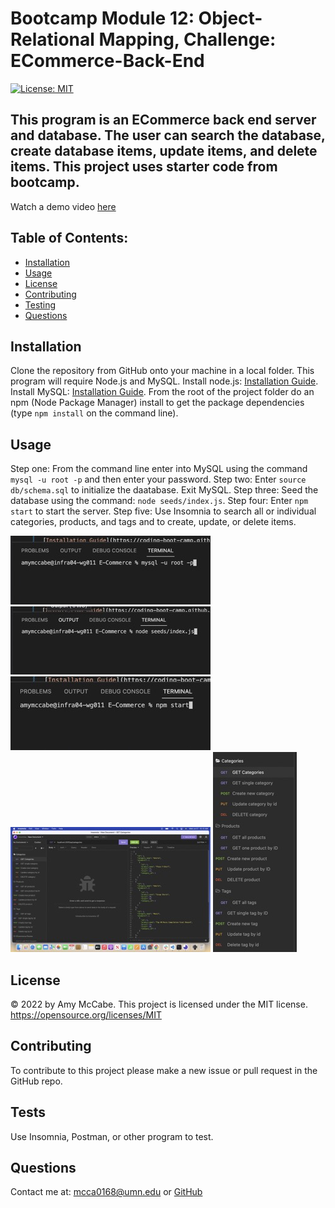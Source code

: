# Bootcamp Module 12: Object-Relational Mapping, Challenge: ECommerce-Back-End
[![License: MIT](https://img.shields.io/badge/License-MIT-yellow.svg)](https://opensource.org/licenses/MIT)
## This program is an ECommerce back end server and database. The user can search the database, create database items, update items, and delete items. This project uses starter code from bootcamp. 

Watch a demo video [here](https://drive.google.com/file/d/1xiTQoQowrUWfMDMPStm82CgnlNl6nqZ8/view?usp=sharing)

## Table of Contents:
- [Installation](#installation)
- [Usage](#usage)
- [License](#license)
- [Contributing](#contributing)
- [Testing](#tests)
- [Questions](#questions)
## Installation 
Clone the repository from GitHub onto your machine in a local folder. This program will require Node.js and MySQL. Install node.js: [Installation Guide](https://coding-boot-camp.github.io/full-stack/nodejs/how-to-install-nodejs). Install MySQL: [Installation Guide](https://coding-boot-camp.github.io/full-stack/mysql/mysql-installation-guide). From the root of the project folder do an npm (Node Package Manager) install to get the package dependencies (type `npm install` on the command line).   
## Usage 
Step one: From the command line enter into MySQL using the command `mysql -u root -p` and then enter your password. Step two: Enter `source db/schema.sql` to initialize the daatabase. Exit MySQL. Step three: Seed the database using the command: `node seeds/index.js`. Step four: Enter `npm start` to start the server. Step five: Use Insomnia to search all or individual categories, products, and tags and to create, update, or delete items. 

![Screenshot](./assets/Screen%20Shot%202022-07-27%20at%2010.09.02%20AM%20Small.jpeg)
![Screenshot](./assets/Screen%20Shot%202022-07-27%20at%2010.09.31%20AM%20Small.jpeg)
![Screenshot](./assets/Screen%20Shot%202022-07-27%20at%2010.09.45%20AM%20Small.jpeg)
![Screenshot](./assets/Screen%20Shot%202022-07-27%20at%2010.10.08%20AM%20Small.jpeg)
![Screenshot](./assets/Screen%20Shot%202022-07-27%20at%2010.10.34%20AM%20Small.jpeg)

## License 
&copy; 2022 by Amy McCabe. 
This project is licensed under the MIT license.
https://opensource.org/licenses/MIT  
## Contributing 
To contribute to this project please make a new issue or pull request in the GitHub repo. 
## Tests 
Use Insomnia, Postman, or other program to test.
## Questions 
Contact me at: [mcca0168@umn.edu](mailto:mcca0168@umn.edu) or [GitHub](https://github.com/McAmy2001/)
